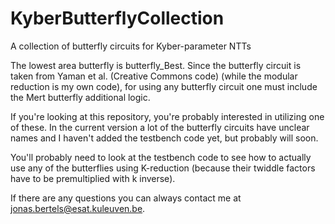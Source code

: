 # KyberButterflyCollection
A collection of butterfly circuits for Kyber-parameter NTTs

The lowest area butterfly is butterfly_Best. Since the butterfly circuit is taken from Yaman et al. (Creative Commons code) (while the modular reduction is my own code), for using any butterfly circuit one must include the Mert butterfly additional logic.

If you're looking at this repository, you're probably interested in utilizing one of these. In the current version a lot of the butterfly circuits have unclear names and I haven't added the testbench code yet, but probably will soon.

You'll probably need to look at the testbench code to see how to actually use any of the butterflies using K-reduction (because their twiddle factors have to be premultiplied with k inverse).

If there are any questions you can always contact me at jonas.bertels@esat.kuleuven.be.
